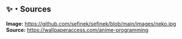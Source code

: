 ## ✨・Sources

**Image:** https://github.com/sefinek/sefinek/blob/main/images/neko.jpg  
**Source:** https://wallpaperaccess.com/anime-programming
